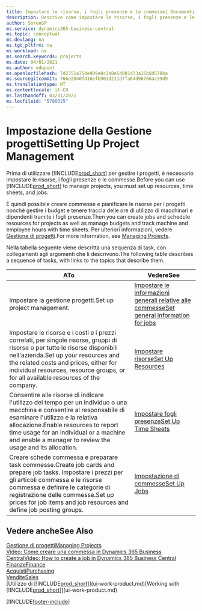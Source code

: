 ```yaml
---
title: Impostare le risorse, i fogli presenze e le commesse| Documenti Microsoft
description: Descrive come impostare le risorse, i fogli presenze e le commesse per gestire progetti.
author: SorenGP
ms.service: dynamics365-business-central
ms.topic: conceptual
ms.devlang: na
ms.tgt_pltfrm: na
ms.workload: na
ms.search.keywords: projects
ms.date: 04/01/2021
ms.author: edupont
ms.openlocfilehash: 7d2751a75de909e0c2d0e5d081d33a16b8d578ba
ms.sourcegitcommit: 766e2840fd16efb901d211d7fa64d96766ac99d9
ms.translationtype: HT
ms.contentlocale: it-CH
ms.lasthandoff: 03/31/2021
ms.locfileid: "5780325"
---
```

# <a name="setting-up-project-management"></a><span data-ttu-id="afd77-103">Impostazione della Gestione progetti</span><span class="sxs-lookup"><span data-stu-id="afd77-103">Setting Up Project Management</span></span>
<span data-ttu-id="afd77-104">Prima di utilizzare [!INCLUDE[prod_short](includes/prod_short.md)] per gestire i progetti, è necessario impostare le risorse, i fogli presenze e le commesse.</span><span class="sxs-lookup"><span data-stu-id="afd77-104">Before you can use [!INCLUDE[prod_short](includes/prod_short.md)] to manage projects, you must set up resources, time sheets, and jobs.</span></span>

<span data-ttu-id="afd77-105">È quindi possibile creare commesse e pianificare le risorse per i progetti nonché gestire i budget e tenere traccia delle ore di utilizzo di macchinari e dipendenti tramite i fogli presenze.</span><span class="sxs-lookup"><span data-stu-id="afd77-105">Then you can create jobs and schedule resources for projects as well as manage budgets and track machine and employee hours with time sheets.</span></span> <span data-ttu-id="afd77-106">Per ulteriori informazioni, vedere [Gestione di progetti](projects-manage-projects.md).</span><span class="sxs-lookup"><span data-stu-id="afd77-106">For more information, see [Managing Projects](projects-manage-projects.md).</span></span>  

<span data-ttu-id="afd77-107">Nella tabella seguente viene descritta una sequenza di task, con collegamenti agli argomenti che li descrivono.</span><span class="sxs-lookup"><span data-stu-id="afd77-107">The following table describes a sequence of tasks, with links to the topics that describe them.</span></span>

| <span data-ttu-id="afd77-108">A</span><span class="sxs-lookup"><span data-stu-id="afd77-108">To</span></span> | <span data-ttu-id="afd77-109">Vedere</span><span class="sxs-lookup"><span data-stu-id="afd77-109">See</span></span> |
| --- | --- |
| <span data-ttu-id="afd77-110">Impostare la gestione progetti.</span><span class="sxs-lookup"><span data-stu-id="afd77-110">Set up project management.</span></span>|[<span data-ttu-id="afd77-111">Impostare le informazioni generali relative alle commesse</span><span class="sxs-lookup"><span data-stu-id="afd77-111">Set general information for jobs</span></span>](projects-how-setup-jobs.md#to-set-general-information-for-jobs)|
| <span data-ttu-id="afd77-112">Impostare le risorse e i costi e i prezzi correlati, per singole risorse, gruppi di risorse o per tutte le risorse disponibili nell'azienda.</span><span class="sxs-lookup"><span data-stu-id="afd77-112">Set up your resources and the related costs and prices, either for individual resources, resource groups, or for all available resources of the company.</span></span> |[<span data-ttu-id="afd77-113">Impostare risorse</span><span class="sxs-lookup"><span data-stu-id="afd77-113">Set Up Resources</span></span>](projects-how-setup-resources.md) |
| <span data-ttu-id="afd77-114">Consentire alle risorse di indicare l'utilizzo del tempo per un individuo o una macchina e consentire al responsabile di esaminare l'utilizzo e la relativa allocazione.</span><span class="sxs-lookup"><span data-stu-id="afd77-114">Enable resources to report time usage for an individual or a machine and enable a manager to review the usage and its allocation.</span></span> |[<span data-ttu-id="afd77-115">Impostare fogli presenze</span><span class="sxs-lookup"><span data-stu-id="afd77-115">Set Up Time Sheets</span></span>](projects-how-setup-time-sheets.md) |
| <span data-ttu-id="afd77-116">Creare schede commessa e preparare task commesse.</span><span class="sxs-lookup"><span data-stu-id="afd77-116">Create job cards and prepare job tasks.</span></span> <span data-ttu-id="afd77-117">Impostare i prezzi per gli articoli commessa e le risorse commessa e definire le categorie di registrazione delle commesse.</span><span class="sxs-lookup"><span data-stu-id="afd77-117">Set up prices for job items and job resources and define job posting groups.</span></span> |[<span data-ttu-id="afd77-118">Impostazione di commesse</span><span class="sxs-lookup"><span data-stu-id="afd77-118">Set Up Jobs</span></span>](projects-how-setup-jobs.md) |

## <a name="see-also"></a><span data-ttu-id="afd77-119">Vedere anche</span><span class="sxs-lookup"><span data-stu-id="afd77-119">See Also</span></span>

[<span data-ttu-id="afd77-120">Gestione di progetti</span><span class="sxs-lookup"><span data-stu-id="afd77-120">Managing Projects</span></span>](projects-manage-projects.md)  
[<span data-ttu-id="afd77-121">Video: Come creare una commessa in Dynamics 365 Business Central</span><span class="sxs-lookup"><span data-stu-id="afd77-121">Video: How to create a job in Dynamics 365 Business Central</span></span>](https://www.youtube.com/watch?v=VqaPWr7BWmw)  
[<span data-ttu-id="afd77-122">Finanze</span><span class="sxs-lookup"><span data-stu-id="afd77-122">Finance</span></span>](finance.md)  
[<span data-ttu-id="afd77-123">Acquisti</span><span class="sxs-lookup"><span data-stu-id="afd77-123">Purchasing</span></span>](purchasing-manage-purchasing.md)  
[<span data-ttu-id="afd77-124">Vendite</span><span class="sxs-lookup"><span data-stu-id="afd77-124">Sales</span></span>](sales-manage-sales.md)  
<span data-ttu-id="afd77-125">[Utilizzo di [!INCLUDE[prod_short](includes/prod_short.md)]](ui-work-product.md)</span><span class="sxs-lookup"><span data-stu-id="afd77-125">[Working with [!INCLUDE[prod_short](includes/prod_short.md)]](ui-work-product.md)</span></span>  


[!INCLUDE[footer-include](includes/footer-banner.md)]